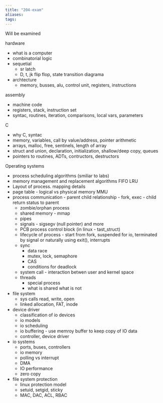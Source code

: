 ```yaml
---
title: "204-exam"
aliases: 
tags: 		
---
```


Will be examined

hardware
- what is a computer
- combinatorial logic
- sequetial
	- sr latch
	- D, t, jk flip flop, state transition diagrama
- archtecture
	- memory, busses, alu, control unit, registers, instructions

assembly
- machine code
- registers, stack, instruction set
- syntac, routines, iteration, comparisons, local vars, parameters

C
- why C, syntac
- memory, variables, call by value/address, pointer arithmetic
- arrays, malloc, free, sentinels, length of array
- struct and union, declaration, initialization, shallow/deep copy, queues
- pointers to routines, ADTs, contructors, destructors

Operating systems
- process scheduling algorithms (smiliar to labs)
- memory management and replacement algorithms FIFO LRU
- Layout of process. mapping details
- page table - logical vs physical memory MMU
-  process communication - parent child relationship - fork, exec - child return status to parent
	-  zombie/orphan process
	-  shared memory - mmap
	-  pipes
	-  signals - sigsegv (null pointer) and more
	- PCB process control block (in linux - tast_struct)
	- lifecycle of process - start from fork, suspended for io, terminated by signal or naturally using exit(), interrupts
	- sync
		- data race
		- mutex, lock, semaphore
		- CAS
		- conditions for deadlock
	- system call - interaction betwen user and kernel space
	- threads
		- special process
		-  what is shared what is not
-  file system
	-  sys calls read, write, open
	-  linked allocation, FAT, inode
-  device driver
	-  classification of io devices
	-  io models
	-  io scheduling
	-  io buffering - use memroy buffer to keep copy of IO data
	-  controller, device driver
- 	io systems
	- 	ports, buses, controllers
	- 	io memory
	- 	polling vs interrupt
	- 	DMA
	- 	IO performance
	- 	zero copy
- 	file system protection
	- 	linux protection model
	- 	setuid, setgid, sticky
	- 	MAC, DAC, ACL, RBAC

